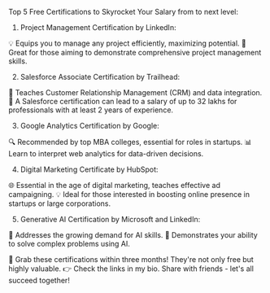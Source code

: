 Top 5 Free Certifications to Skyrocket Your Salary from to next level:

1) Project Management Certification by LinkedIn:

💡 Equips you to manage any project efficiently, maximizing potential.
🎯 Great for those aiming to demonstrate comprehensive project management skills.

2) Salesforce Associate Certification by Trailhead:

🤝 Teaches Customer Relationship Management (CRM) and data integration.
💼 A Salesforce certification can lead to a salary of up to 32 lakhs for professionals with at least 2 years of experience.

3) Google Analytics Certification by Google:

🔍 Recommended by top MBA colleges, essential for roles in startups.
📊 Learn to interpret web analytics for data-driven decisions.

4) Digital Marketing Certificate by HubSpot:

🌐 Essential in the age of digital marketing, teaches effective ad campaigning.
💡 Ideal for those interested in boosting online presence in startups or large corporations.

5) Generative AI Certification by Microsoft and LinkedIn:

🤖 Addresses the growing demand for AI skills.
🧠 Demonstrates your ability to solve complex problems using AI.

🔗 Grab these certifications within three months! They're not only free but highly valuable.
👉 Check the links in my bio. Share with friends - let's all succeed together!